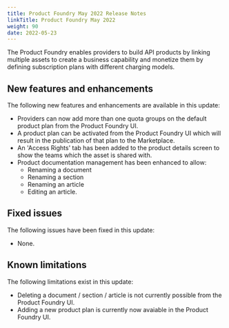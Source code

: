 ```yaml
---
title: Product Foundry May 2022 Release Notes
linkTitle: Product Foundry May 2022
weight: 90
date: 2022-05-23
---
```


The Product Foundry enables providers to build API products by linking multiple assets to create a business capability and monetize them by defining subscription plans with different charging models.

## New features and enhancements

The following new features and enhancements are available in this update:

* Providers can now add more than one quota groups on the default product plan from the Product Foundry UI.
* A product plan can be activated from the Product Foundry UI which will result in the publication of that plan to the Marketplace.
* An 'Access Rights' tab has been added to the product details screen to show the teams which the asset is shared with.
* Product documentation management has been enhanced to allow:
    * Renaming a document
    * Renaming a section
    * Renaming an article
    * Editing an article.

## Fixed issues

The following issues have been fixed in this update:

* None.

## Known limitations

The following limitations exist in this update:

* Deleting a document / section / article is not currently possible from the Product Foundry UI.
* Adding a new product plan is currently now avaiable in the Product Foundry UI.
